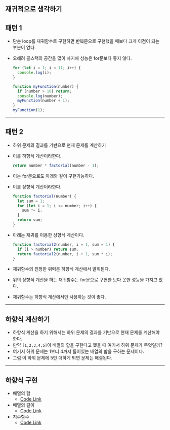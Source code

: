 ## 재귀적으로 생각하기

## 패턴 1

- 단순 loop를 재귀함수로 구현하면 반복문으로 구현했을 때보다 크게 이점이 되는 부분이 없다.
- 오해려 콜스택의 공간을 많이 차지해 성능은 for문보다 좋지 않다.

  ```js
  for (let i = 1; i < 11; i++) {
    console.log(i);
  }
  ```

  ```js
  function myFunction(number) {
    if (number > 10) return;
    console.log(number);
    myFunction(number + 1);
  }
  myFunction(1);
  ```

---

## 패턴 2

- 하위 문제의 결과를 기반으로 현재 문제를 계산하기
- 이를 하향식 계산이라한다.

  ```js
  return number * factorial(number - 1);
  ```

- 이는 for문으로도 아래와 같이 구현가능하다.
- 이를 상향식 계산이라한다.

  ```js
  function factorial(number) {
    let sum = 1;
    for (let i = 1; i <= number; i++) {
      sum *= i;
    }
    return sum;
  }
  ```

- 아래는 재귀를 이용한 상향식 계산이다.

  ```js
  function factorial2(number, i = 1, sum = 1) {
    if (i > number) return sum;
    return factorial2(number, i + 1, sum * i);
  }
  ```

- 재귀함수의 진정한 위력은 하향식 계산에서 발휘된다.
- 위의 상향식 계산을 하는 재귀함수는 for문으로 구현한 보다 못한 성능을 가지고 있다.
- 재귀함수는 하향식 계산에서만 사용하는 것이 좋다.

---

## 하향식 계산하기

- 하향식 계산을 하기 위해서는 하위 문제의 결과를 기반으로 현재 문제를 계산해야 한다.
- 만약 `[1,2,3,4,5]`이 배열의 합을 구한다고 했을 때 여기서 하위 문제가 무엇일까?
- 여기서 하위 문제는 1부터 4까지 들어있는 배열의 합을 구하는 문제이다.
- 그럼 이 하위 문제에 5만 더하게 되면 문제는 해결된다.

---

## 하향식 구현

- 배열의 합
  - [Code Link](../dev/sum_of_array.mjs)
- 배열의 길이
  - [Code Link](../dev/length_of_str.mjs)
- 지수함수
  - [Code Link](../dev/power.mjs)
